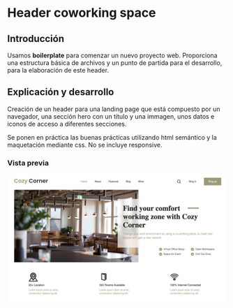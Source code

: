 # Header coworking space

## Introducción

Usamos **boilerplate** para comenzar un nuevo proyecto web. Proporciona una estructura básica de archivos y un punto de partida para el desarrollo, para la elaboración de este header.

## Explicación y desarrollo

Creación de un header para una landing page que está compuesto por un navegador, una sección hero con un título y una immagen, unos datos e iconos de acceso a diferentes secciones.

Se ponen en práctica las buenas prácticas utilizando html semántico y la maquetación mediante css. No se incluye responsive.

### Vista previa

![Estructura de un Boilerplate](/img/Header-coworking-space.png)

